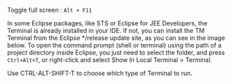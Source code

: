Toggle full screen : `Alt + F11`

In some Eclipse packages, like STS or Eclipse for JEE Developers, the Terminal is already installed in your IDE. 
If not, you can install the TM Terminal from the Eclipse */release update site, as you can see in the image below.
To open the command prompt (shell or terminal) using the path of a project directory inside Eclipse, you just need to select the folder, and press `Ctrl+Alt+T`, or right-click and select Show In Local Terminal > Terminal.


Use CTRL-ALT-SHIFT-T to choose which type of Terminal to run.
